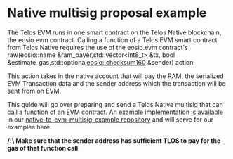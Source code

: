 # Native multisig proposal example

The Telos EVM runs in one smart contract on the Telos Native blockchain, the eosio.evm contract. Calling a function of a Telos EVM smart contract from Telos Native requires the use of the eosio.evm contract's raw(eosio::name &ram_payer,std::vector<int8_t> &tx, bool &estimate_gas,std::optional<eosio::checksum160> &sender) action.

This action takes in the native account that will pay the RAM, the serialized EVM Transaction data and the sender address which the transaction will be sent from on EVM.

This guide will go over preparing and send a Telos Native multisig that can call a function of an EVM contract. An example implementation is available in our [native-to-evm-multisig-example repository](https://github.com/telosnetwork/native-to-evm-escrow-example) and will serve for our examples here.

__/!\ Make sure that the sender address has sufficient TLOS to pay for the gas of that function call__
